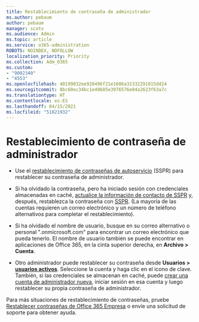 ```yaml
---
title: Restablecimiento de contraseña de administrador
ms.author: pebaum
author: pebaum
manager: scotv
ms.audience: Admin
ms.topic: article
ms.service: o365-administration
ROBOTS: NOINDEX, NOFOLLOW
localization_priority: Priority
ms.collection: Adm_O365
ms.custom:
- "9002340"
- "4553"
ms.openlocfilehash: 40199032ee920496f21e1606a32332291815dd24
ms.sourcegitcommit: 8bc60ec34bc1e40685e3976576e04a2623f63a7c
ms.translationtype: HT
ms.contentlocale: es-ES
ms.lasthandoff: 04/15/2021
ms.locfileid: "51821932"
---
```

# <a name="admin-password-reset"></a>Restablecimiento de contraseña de administrador

- Use el [restablecimiento de contraseñas de autoservicio](https://passwordreset.microsoftonline.com/) (SSPR) para restablecer su contraseña de administrador.

- Si ha olvidado la contraseña, pero ha iniciado sesión con credenciales almacenadas en caché, [actualice la información de contacto de SSPR](https://go.microsoft.com/fwlink/?linkid=849451) y, después, restablezca la contraseña con [SSPR](https://passwordreset.microsoftonline.com/).  (La mayoría de las cuentas requieren un correo electrónico y un número de teléfono alternativos para completar el restablecimiento).

- Si ha olvidado el nombre de usuario, busque en su correo alternativo o personal ".onmicrosoft.com" para encontrar un correo electrónico que pueda tenerlo.  El nombre de usuario también se puede encontrar en aplicaciones de Office 365, en la cinta superior derecha, en **Archivo > Cuenta**.

- Otro administrador puede restablecer su contraseña desde **Usuarios > [usuarios activos](https://portal.office.com/adminportal/home#/users)**. Seleccione la cuenta y haga clic en el icono de clave.  También, si las credenciales se almacenan en caché, puede [crear una cuenta de administrador nueva](https://portal.office.com/adminportal/home#/users), iniciar sesión en esa cuenta y luego restablecer su propia contraseña de administrador.

Para más situaciones de restablecimiento de contraseñas, pruebe [Restablecer contraseñas de Office 365 Empresa](https://docs.microsoft.com/microsoft-365/admin/add-users/reset-passwords) o envíe una solicitud de soporte para obtener ayuda.

